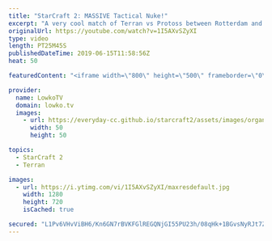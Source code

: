 ```yaml
---
title: "StarCraft 2: MASSIVE Tactical Nuke!"
excerpt: "A very cool match of Terran vs Protoss between Rotterdam and Drunkenboi. Subscribe for more videos: http://lowko.tv/youtube More StarCraft 2: https://youtu.be/EQ_JvXQFDEU  In this game we see the Protoss player focusing on a very cool unit composition. While a lot of Terran players struggle against Charge"
originalUrl: https://youtube.com/watch?v=1I5AXvSZyXI
type: video
length: PT25M45S
publishedDateTime: 2019-06-15T11:58:56Z
heat: 50

featuredContent: "<iframe width=\"800\" height=\"500\" frameborder=\"0\" src=\"https://www.youtube.com/embed/1I5AXvSZyXI\" allow=\"accelerometer; autoplay; encrypted-media; gyroscope; picture-in-picture\" allowfullscreen></iframe>"

provider:
  name: LowkoTV
  domain: lowko.tv
  images:
    - url: https://everyday-cc.github.io/starcraft2/assets/images/organizations/lowko.tv-50x50.jpg
      width: 50
      height: 50

topics:
  - StarCraft 2
  - Terran

images:
  - url: https://i.ytimg.com/vi/1I5AXvSZyXI/maxresdefault.jpg
    width: 1280
    height: 720
    isCached: true

secured: "L1Pv6VHvViBH6/Kn6GN7rBVKFGlREGQNjGI55PU23h/08qHk+1BGvsNyRJt7ZB4nMnGNBP0KdcvJyUTzfjcDocGiP5dcm4xucBL6KAaZUIAYOkcqlffCf38qtCVLOjB+/AENg0sdxpfAtRGsWde1UqWde6bhDql+lmCtdeDhgpV+/HbZ9pL58KETE5EwrbuWOF/HhNwr3WGmkxBsPRsr2rModA8fdHRk6j04Od66NYk8pyUm/nVdeIs1q7ZW+Rs3pNF8cVxV2/8ZZnzLJk/PllAS6g/fnVam7jcLPZpiwMJswsD0wuaeh5mjd0rRIFlw2vYF5vm9ExbpGb5cf0l1tBuy+ST3DgibTwYrdtbvanGErFjZB4HN5ChIAEzwHxnwlHgwCQ2aqOzAyPuPPpODFip4hRaXzjbS2IYXh66Dlq9FLyFAabWlAXSIAnUAPFjo;9gX9LgaFvWkKe1nA1hmp8Q=="
---
```



